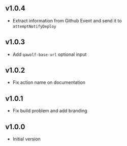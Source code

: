 ## v1.0.4

- Extract information from Github Event and send it to `attemptNotifyDeploy`

## v1.0.3

- Add `qawolf-base-url` optional input

## v1.0.2

- Fix action name on documentation

## v1.0.1

- Fix build problem and add branding

## v1.0.0

- Initial version
